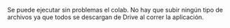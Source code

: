 Se puede ejecutar sin problemas el colab. No hay que subir ningún tipo de archivos ya que todos se descargan de Drive al correr la aplicación.
